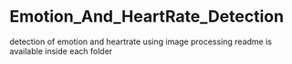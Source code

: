 # Emotion_And_HeartRate_Detection
detection of emotion and heartrate using image processing
readme is available inside each folder
